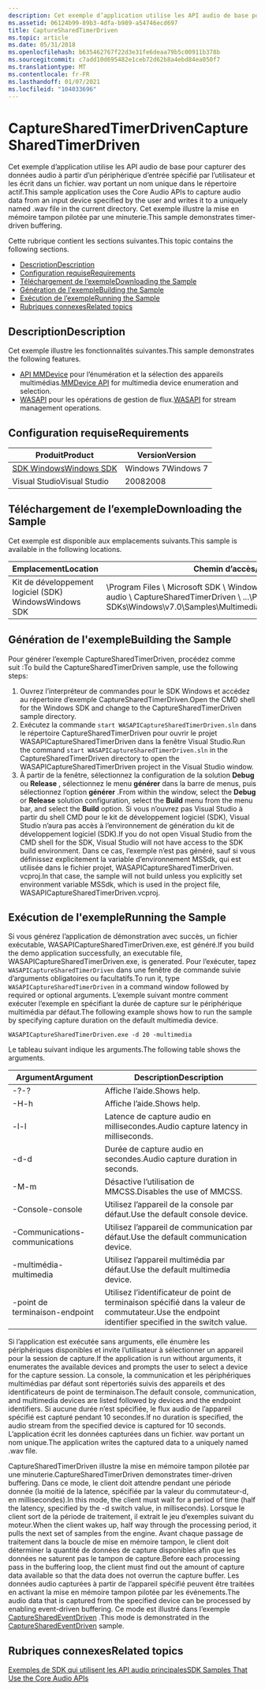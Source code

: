 ```yaml
---
description: Cet exemple d’application utilise les API audio de base pour capturer des données audio à partir d’un périphérique d’entrée spécifié par l’utilisateur et les écrit dans un fichier. wav portant un nom unique dans le répertoire actif. Cet exemple illustre la mise en mémoire tampon pilotée par une minuterie.
ms.assetid: 06124b99-89b3-4dfa-b989-a54746ecd697
title: CaptureSharedTimerDriven
ms.topic: article
ms.date: 05/31/2018
ms.openlocfilehash: b635462767f22d3e31fe6deaa79b5c00911b378b
ms.sourcegitcommit: c7add10d695482e1ceb72d62b8a4ebd84ea050f7
ms.translationtype: MT
ms.contentlocale: fr-FR
ms.lasthandoff: 01/07/2021
ms.locfileid: "104033696"
---
```

# <a name="capturesharedtimerdriven"></a><span data-ttu-id="97917-104">CaptureSharedTimerDriven</span><span class="sxs-lookup"><span data-stu-id="97917-104">CaptureSharedTimerDriven</span></span>

<span data-ttu-id="97917-105">Cet exemple d’application utilise les API audio de base pour capturer des données audio à partir d’un périphérique d’entrée spécifié par l’utilisateur et les écrit dans un fichier. wav portant un nom unique dans le répertoire actif.</span><span class="sxs-lookup"><span data-stu-id="97917-105">This sample application uses the Core Audio APIs to capture audio data from an input device specified by the user and writes it to a uniquely named .wav file in the current directory.</span></span> <span data-ttu-id="97917-106">Cet exemple illustre la mise en mémoire tampon pilotée par une minuterie.</span><span class="sxs-lookup"><span data-stu-id="97917-106">This sample demonstrates timer-driven buffering.</span></span>

<span data-ttu-id="97917-107">Cette rubrique contient les sections suivantes.</span><span class="sxs-lookup"><span data-stu-id="97917-107">This topic contains the following sections.</span></span>

-   [<span data-ttu-id="97917-108">Description</span><span class="sxs-lookup"><span data-stu-id="97917-108">Description</span></span>](#description)
-   [<span data-ttu-id="97917-109">Configuration requise</span><span class="sxs-lookup"><span data-stu-id="97917-109">Requirements</span></span>](#requirements)
-   [<span data-ttu-id="97917-110">Téléchargement de l’exemple</span><span class="sxs-lookup"><span data-stu-id="97917-110">Downloading the Sample</span></span>](#downloading-the-sample)
-   [<span data-ttu-id="97917-111">Génération de l'exemple</span><span class="sxs-lookup"><span data-stu-id="97917-111">Building the Sample</span></span>](#building-the-sample)
-   [<span data-ttu-id="97917-112">Exécution de l’exemple</span><span class="sxs-lookup"><span data-stu-id="97917-112">Running the Sample</span></span>](#running-the-sample)
-   [<span data-ttu-id="97917-113">Rubriques connexes</span><span class="sxs-lookup"><span data-stu-id="97917-113">Related topics</span></span>](#related-topics)

## <a name="description"></a><span data-ttu-id="97917-114">Description</span><span class="sxs-lookup"><span data-stu-id="97917-114">Description</span></span>

<span data-ttu-id="97917-115">Cet exemple illustre les fonctionnalités suivantes.</span><span class="sxs-lookup"><span data-stu-id="97917-115">This sample demonstrates the following features.</span></span>

-   <span data-ttu-id="97917-116">[API MMDevice](mmdevice-api.md) pour l’énumération et la sélection des appareils multimédias.</span><span class="sxs-lookup"><span data-stu-id="97917-116">[MMDevice API](mmdevice-api.md) for multimedia device enumeration and selection.</span></span>
-   <span data-ttu-id="97917-117">[WASAPI](wasapi.md) pour les opérations de gestion de flux.</span><span class="sxs-lookup"><span data-stu-id="97917-117">[WASAPI](wasapi.md) for stream management operations.</span></span>

## <a name="requirements"></a><span data-ttu-id="97917-118">Configuration requise</span><span class="sxs-lookup"><span data-stu-id="97917-118">Requirements</span></span>



| <span data-ttu-id="97917-119">Produit</span><span class="sxs-lookup"><span data-stu-id="97917-119">Product</span></span>                                                        | <span data-ttu-id="97917-120">Version</span><span class="sxs-lookup"><span data-stu-id="97917-120">Version</span></span>   |
|----------------------------------------------------------------|-----------|
| [<span data-ttu-id="97917-121">SDK Windows</span><span class="sxs-lookup"><span data-stu-id="97917-121">Windows SDK</span></span>](https://msdn.microsoft.com/windowsvista/bb980924.aspx) | <span data-ttu-id="97917-122">Windows 7</span><span class="sxs-lookup"><span data-stu-id="97917-122">Windows 7</span></span> |
| <span data-ttu-id="97917-123">Visual Studio</span><span class="sxs-lookup"><span data-stu-id="97917-123">Visual Studio</span></span>                                                  | <span data-ttu-id="97917-124">2008</span><span class="sxs-lookup"><span data-stu-id="97917-124">2008</span></span>      |



 

## <a name="downloading-the-sample"></a><span data-ttu-id="97917-125">Téléchargement de l’exemple</span><span class="sxs-lookup"><span data-stu-id="97917-125">Downloading the Sample</span></span>

<span data-ttu-id="97917-126">Cet exemple est disponible aux emplacements suivants.</span><span class="sxs-lookup"><span data-stu-id="97917-126">This sample is available in the following locations.</span></span>



| <span data-ttu-id="97917-127">Emplacement</span><span class="sxs-lookup"><span data-stu-id="97917-127">Location</span></span>    | <span data-ttu-id="97917-128">Chemin d’accès/URL</span><span class="sxs-lookup"><span data-stu-id="97917-128">Path/URL</span></span>                                                                                                  |
|-------------|-----------------------------------------------------------------------------------------------------------|
| <span data-ttu-id="97917-129">Kit de développement logiciel (SDK) Windows</span><span class="sxs-lookup"><span data-stu-id="97917-129">Windows SDK</span></span> | <span data-ttu-id="97917-130">\\Program Files \\ Microsoft SDK \\ Windows \\ v 7.0 \\ exemples \\ multimédia \\ audio \\ CaptureSharedTimerDriven \\ ...</span><span class="sxs-lookup"><span data-stu-id="97917-130">\\Program Files\\Microsoft SDKs\\Windows\\v7.0\\Samples\\Multimedia\\Audio\\CaptureSharedTimerDriven\\...</span></span> |



 

## <a name="building-the-sample"></a><span data-ttu-id="97917-131">Génération de l'exemple</span><span class="sxs-lookup"><span data-stu-id="97917-131">Building the Sample</span></span>

<span data-ttu-id="97917-132">Pour générer l’exemple CaptureSharedTimerDriven, procédez comme suit :</span><span class="sxs-lookup"><span data-stu-id="97917-132">To build the CaptureSharedTimerDriven sample, use the following steps:</span></span>

1.  <span data-ttu-id="97917-133">Ouvrez l’interpréteur de commandes pour le SDK Windows et accédez au répertoire d’exemple CaptureSharedTimerDriven.</span><span class="sxs-lookup"><span data-stu-id="97917-133">Open the CMD shell for the Windows SDK and change to the CaptureSharedTimerDriven sample directory.</span></span>
2.  <span data-ttu-id="97917-134">Exécutez la commande `start WASAPICaptureSharedTimerDriven.sln` dans le répertoire CaptureSharedTimerDriven pour ouvrir le projet WASAPICaptureSharedTimerDriven dans la fenêtre Visual Studio.</span><span class="sxs-lookup"><span data-stu-id="97917-134">Run the command `start WASAPICaptureSharedTimerDriven.sln` in the CaptureSharedTimerDriven directory to open the WASAPICaptureSharedTimerDriven project in the Visual Studio window.</span></span>
3.  <span data-ttu-id="97917-135">À partir de la fenêtre, sélectionnez la configuration de la solution **Debug** ou **Release** , sélectionnez le menu **générer** dans la barre de menus, puis sélectionnez l’option **générer** .</span><span class="sxs-lookup"><span data-stu-id="97917-135">From within the window, select the **Debug** or **Release** solution configuration, select the **Build** menu from the menu bar, and select the **Build** option.</span></span> <span data-ttu-id="97917-136">Si vous n’ouvrez pas Visual Studio à partir du shell CMD pour le kit de développement logiciel (SDK), Visual Studio n’aura pas accès à l’environnement de génération du kit de développement logiciel (SDK).</span><span class="sxs-lookup"><span data-stu-id="97917-136">If you do not open Visual Studio from the CMD shell for the SDK, Visual Studio will not have access to the SDK build environment.</span></span> <span data-ttu-id="97917-137">Dans ce cas, l’exemple n’est pas généré, sauf si vous définissez explicitement la variable d’environnement MSSdk, qui est utilisée dans le fichier projet, WASAPICaptureSharedTimerDriven. vcproj.</span><span class="sxs-lookup"><span data-stu-id="97917-137">In that case, the sample will not build unless you explicitly set environment variable MSSdk, which is used in the project file, WASAPICaptureSharedTimerDriven.vcproj.</span></span>

## <a name="running-the-sample"></a><span data-ttu-id="97917-138">Exécution de l'exemple</span><span class="sxs-lookup"><span data-stu-id="97917-138">Running the Sample</span></span>

<span data-ttu-id="97917-139">Si vous générez l’application de démonstration avec succès, un fichier exécutable, WASAPICaptureSharedTimerDriven.exe, est généré.</span><span class="sxs-lookup"><span data-stu-id="97917-139">If you build the demo application successfully, an executable file, WASAPICaptureSharedTimerDriven.exe, is generated.</span></span> <span data-ttu-id="97917-140">Pour l’exécuter, tapez `WASAPICaptureSharedTimerDriven` dans une fenêtre de commande suivie d’arguments obligatoires ou facultatifs.</span><span class="sxs-lookup"><span data-stu-id="97917-140">To run it, type `WASAPICaptureSharedTimerDriven` in a command window followed by required or optional arguments.</span></span> <span data-ttu-id="97917-141">L’exemple suivant montre comment exécuter l’exemple en spécifiant la durée de capture sur le périphérique multimédia par défaut.</span><span class="sxs-lookup"><span data-stu-id="97917-141">The following example shows how to run the sample by specifying capture duration on the default multimedia device.</span></span>

`WASAPICaptureSharedTimerDriven.exe -d 20 -multimedia`

<span data-ttu-id="97917-142">Le tableau suivant indique les arguments.</span><span class="sxs-lookup"><span data-stu-id="97917-142">The following table shows the arguments.</span></span>

| <span data-ttu-id="97917-143">Argument</span><span class="sxs-lookup"><span data-stu-id="97917-143">Argument</span></span>        | <span data-ttu-id="97917-144">Description</span><span class="sxs-lookup"><span data-stu-id="97917-144">Description</span></span>                                                |
|-----------------|------------------------------------------------------------|
| <span data-ttu-id="97917-145">-?</span><span class="sxs-lookup"><span data-stu-id="97917-145">-?</span></span>              | <span data-ttu-id="97917-146">Affiche l’aide.</span><span class="sxs-lookup"><span data-stu-id="97917-146">Shows help.</span></span>                                                |
| <span data-ttu-id="97917-147">-H</span><span class="sxs-lookup"><span data-stu-id="97917-147">-h</span></span>              | <span data-ttu-id="97917-148">Affiche l’aide.</span><span class="sxs-lookup"><span data-stu-id="97917-148">Shows help.</span></span>                                                |
| <span data-ttu-id="97917-149">-l</span><span class="sxs-lookup"><span data-stu-id="97917-149">-l</span></span>              | <span data-ttu-id="97917-150">Latence de capture audio en millisecondes.</span><span class="sxs-lookup"><span data-stu-id="97917-150">Audio capture latency in milliseconds.</span></span>                     |
| <span data-ttu-id="97917-151">-d</span><span class="sxs-lookup"><span data-stu-id="97917-151">-d</span></span>              | <span data-ttu-id="97917-152">Durée de capture audio en secondes.</span><span class="sxs-lookup"><span data-stu-id="97917-152">Audio capture duration in seconds.</span></span>                         |
| <span data-ttu-id="97917-153">-M</span><span class="sxs-lookup"><span data-stu-id="97917-153">-m</span></span>              | <span data-ttu-id="97917-154">Désactive l’utilisation de MMCSS.</span><span class="sxs-lookup"><span data-stu-id="97917-154">Disables the use of MMCSS.</span></span>                                 |
| <span data-ttu-id="97917-155">-Console</span><span class="sxs-lookup"><span data-stu-id="97917-155">-console</span></span>        | <span data-ttu-id="97917-156">Utilisez l’appareil de la console par défaut.</span><span class="sxs-lookup"><span data-stu-id="97917-156">Use the default console device.</span></span>                            |
| <span data-ttu-id="97917-157">-Communications</span><span class="sxs-lookup"><span data-stu-id="97917-157">-communications</span></span> | <span data-ttu-id="97917-158">Utilisez l’appareil de communication par défaut.</span><span class="sxs-lookup"><span data-stu-id="97917-158">Use the default communication device.</span></span>                      |
| <span data-ttu-id="97917-159">-multimédia</span><span class="sxs-lookup"><span data-stu-id="97917-159">-multimedia</span></span>     | <span data-ttu-id="97917-160">Utilisez l’appareil multimédia par défaut.</span><span class="sxs-lookup"><span data-stu-id="97917-160">Use the default multimedia device.</span></span>                         |
| <span data-ttu-id="97917-161">-point de terminaison</span><span class="sxs-lookup"><span data-stu-id="97917-161">-endpoint</span></span>       | <span data-ttu-id="97917-162">Utilisez l’identificateur de point de terminaison spécifié dans la valeur de commutateur.</span><span class="sxs-lookup"><span data-stu-id="97917-162">Use the endpoint identifier specified in the switch value.</span></span> |



 

<span data-ttu-id="97917-163">Si l’application est exécutée sans arguments, elle énumère les périphériques disponibles et invite l’utilisateur à sélectionner un appareil pour la session de capture.</span><span class="sxs-lookup"><span data-stu-id="97917-163">If the application is run without arguments, it enumerates the available devices and prompts the user to select a device for the capture session.</span></span> <span data-ttu-id="97917-164">La console, la communication et les périphériques multimédias par défaut sont répertoriés suivis des appareils et des identificateurs de point de terminaison.</span><span class="sxs-lookup"><span data-stu-id="97917-164">The default console, communication, and multimedia devices are listed followed by devices and the endpoint identifiers.</span></span> <span data-ttu-id="97917-165">Si aucune durée n’est spécifiée, le flux audio de l’appareil spécifié est capturé pendant 10 secondes.</span><span class="sxs-lookup"><span data-stu-id="97917-165">If no duration is specified, the audio stream from the specified device is captured for 10 seconds.</span></span> <span data-ttu-id="97917-166">L’application écrit les données capturées dans un fichier. wav portant un nom unique.</span><span class="sxs-lookup"><span data-stu-id="97917-166">The application writes the captured data to a uniquely named .wav file.</span></span>

<span data-ttu-id="97917-167">CaptureSharedTimerDriven illustre la mise en mémoire tampon pilotée par une minuterie.</span><span class="sxs-lookup"><span data-stu-id="97917-167">CaptureSharedTimerDriven demonstrates timer-driven buffering.</span></span> <span data-ttu-id="97917-168">Dans ce mode, le client doit attendre pendant une période donnée (la moitié de la latence, spécifiée par la valeur du commutateur-d, en millisecondes).</span><span class="sxs-lookup"><span data-stu-id="97917-168">In this mode, the client must wait for a period of time (half the latency, specified by the -d switch value, in milliseconds).</span></span> <span data-ttu-id="97917-169">Lorsque le client sort de la période de traitement, il extrait le jeu d’exemples suivant du moteur.</span><span class="sxs-lookup"><span data-stu-id="97917-169">When the client wakes up, half way through the processing period, it pulls the next set of samples from the engine.</span></span> <span data-ttu-id="97917-170">Avant chaque passage de traitement dans la boucle de mise en mémoire tampon, le client doit déterminer la quantité de données de capture disponibles afin que les données ne saturent pas le tampon de capture.</span><span class="sxs-lookup"><span data-stu-id="97917-170">Before each processing pass in the buffering loop, the client must find out the amount of capture data available so that the data does not overrun the capture buffer.</span></span> <span data-ttu-id="97917-171">Les données audio capturées à partir de l’appareil spécifié peuvent être traitées en activant la mise en mémoire tampon pilotée par les événements.</span><span class="sxs-lookup"><span data-stu-id="97917-171">The audio data that is captured from the specified device can be processed by enabling event-driven buffering.</span></span> <span data-ttu-id="97917-172">Ce mode est illustré dans l’exemple [CaptureSharedEventDriven](capturesharedeventdriven.md) .</span><span class="sxs-lookup"><span data-stu-id="97917-172">This mode is demonstrated in the [CaptureSharedEventDriven](capturesharedeventdriven.md) sample.</span></span>

## <a name="related-topics"></a><span data-ttu-id="97917-173">Rubriques connexes</span><span class="sxs-lookup"><span data-stu-id="97917-173">Related topics</span></span>

<dl> <dt>

[<span data-ttu-id="97917-174">Exemples de SDK qui utilisent les API audio principales</span><span class="sxs-lookup"><span data-stu-id="97917-174">SDK Samples That Use the Core Audio APIs</span></span>](sdk-samples-that-use-the-core-audio-apis.md)
</dt> </dl>

 

 



